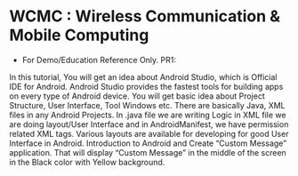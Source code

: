 # WCMC : Wireless Communication & Mobile Computing
* For Demo/Education Reference Only.
PR1: 

In this tutorial, You will get an idea about Android Studio, which is Official IDE for Android. Android Studio provides the fastest tools for building apps on every type of Android device. You will get basic idea about Project Structure, User Interface, Tool Windows etc. There are basically Java, XML files in any Android Projects. In .java file we are writing Logic in XML file we are doing layout/User Interface and in AndroidManifest, we have permission related XML tags. Various layouts are available for developing for good User Interface in Android. Introduction to Android and Create “Custom Message” application. That will display “Custom Message” in the middle of the screen in the Black color with Yellow background.
